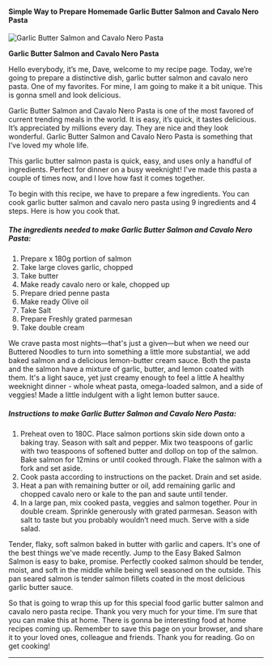             

#### Simple Way to Prepare Homemade Garlic Butter Salmon and Cavalo Nero Pasta

![Garlic Butter Salmon and Cavalo Nero Pasta](https://img-global.cpcdn.com/recipes/a6009a4420bccbb2/751x532cq70/garlic-butter-salmon-and-cavalo-nero-pasta-recipe-main-photo.jpg)

**Garlic Butter Salmon and Cavalo Nero Pasta**

Hello everybody, it’s me, Dave, welcome to my recipe page. Today, we’re going to prepare a distinctive dish, garlic butter salmon and cavalo nero pasta. One of my favorites. For mine, I am going to make it a bit unique. This is gonna smell and look delicious.

Garlic Butter Salmon and Cavalo Nero Pasta is one of the most favored of current trending meals in the world. It is easy, it’s quick, it tastes delicious. It’s appreciated by millions every day. They are nice and they look wonderful. Garlic Butter Salmon and Cavalo Nero Pasta is something that I’ve loved my whole life.

This garlic butter salmon pasta is quick, easy, and uses only a handful of ingredients. Perfect for dinner on a busy weeknight! I've made this pasta a couple of times now, and I love how fast it comes together.

To begin with this recipe, we have to prepare a few ingredients. You can cook garlic butter salmon and cavalo nero pasta using 9 ingredients and 4 steps. Here is how you cook that.

##### The ingredients needed to make Garlic Butter Salmon and Cavalo Nero Pasta:

1.  Prepare x 180g portion of salmon
2.  Take large cloves garlic, chopped
3.  Take butter
4.  Make ready cavalo nero or kale, chopped up
5.  Prepare dried penne pasta
6.  Make ready Olive oil
7.  Take Salt
8.  Prepare Freshly grated parmesan
9.  Take double cream

We crave pasta most nights—that's just a given—but when we need our Buttered Noodles to turn into something a little more substantial, we add baked salmon and a delicious lemon-butter cream sauce. Both the pasta and the salmon have a mixture of garlic, butter, and lemon coated with them. It's a light sauce, yet just creamy enough to feel a little A healthy weeknight dinner - whole wheat pasta, omega-loaded salmon, and a side of veggies! Made a little indulgent with a light lemon butter sauce.

##### Instructions to make Garlic Butter Salmon and Cavalo Nero Pasta:

1.  Preheat oven to 180C. Place salmon portions skin side down onto a baking tray. Season with salt and pepper. Mix two teaspoons of garlic with two teaspoons of softened butter and dollop on top of the salmon. Bake salmon for 12mins or until cooked through. Flake the salmon with a fork and set aside.
2.  Cook pasta according to instructions on the packet. Drain and set aside.
3.  Heat a pan with remaining butter or oil, add remaining garlic and chopped cavalo nero or kale to the pan and saute until tender.
4.  In a large pan, mix cooked pasta, veggies and salmon together. Pour in double cream. Sprinkle generously with grated parmesan. Season with salt to taste but you probably wouldn’t need much. Serve with a side salad.

Tender, flaky, soft salmon baked in butter with garlic and capers. It's one of the best things we've made recently. Jump to the Easy Baked Salmon Salmon is easy to bake, promise. Perfectly cooked salmon should be tender, moist, and soft in the middle while being well seasoned on the outside. This pan seared salmon is tender salmon fillets coated in the most delicious garlic butter sauce.

So that is going to wrap this up for this special food garlic butter salmon and cavalo nero pasta recipe. Thank you very much for your time. I’m sure that you can make this at home. There is gonna be interesting food at home recipes coming up. Remember to save this page on your browser, and share it to your loved ones, colleague and friends. Thank you for reading. Go on get cooking!

* * *
